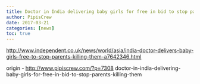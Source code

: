 ```yaml
---
title: Doctor in India delivering baby girls for free in bid to stop parents killing them
author: PipisCrew
date: 2017-03-21
categories: [news]
toc: true
---
```


http://www.independent.co.uk/news/world/asia/india-doctor-delivers-baby-girls-free-to-stop-parents-killing-them-a7642346.html

origin - http://www.pipiscrew.com/?p=7308 doctor-in-india-delivering-baby-girls-for-free-in-bid-to-stop-parents-killing-them
